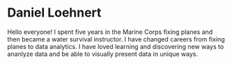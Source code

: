 # Daniel Loehnert
Hello everyone! I spent five years in the Marine Corps fixing planes and then became a water survival instructor. I have changed careers from fixing planes to data analytics. I have loved learning and discovering new ways to ananlyze data and be able to visually present data in unique ways. 
